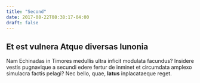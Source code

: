 ```yaml
---
title: "Second"
date: 2017-08-22T08:38:17-04:00
draft: false
---
```


## Et est vulnera Atque diversas Iunonia

Nam Echinadas in Timores medullis ultra inficit modulata facundus? Insidere
vestis pugnavique a secundi edere fertur de inminet et circumdata amplexo
simulacra factis pelagi? Nec bello, quae, **latus** inplacataeque reget.